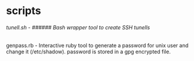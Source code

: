 scripts
=======

###### tunell.sh - ###### Bash wrapper tool to create SSH tunells

genpass.rb - Interactive ruby tool to generate a password for unix user and change it (/etc/shadow). password is stored in a gpg encrypted file.
